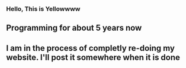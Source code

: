 ### Hello, This is Yellowwww

## Programming for about 5 years now

## I am in the process of completly re-doing my website. I'll post it somewhere when it is done


